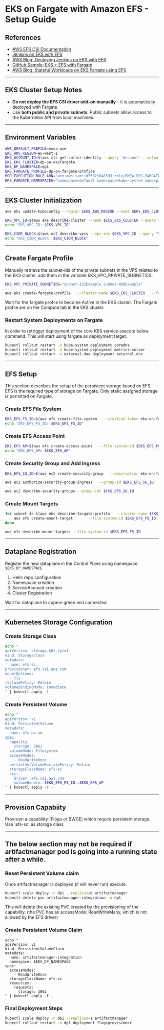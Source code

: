 
# EKS on Fargate with Amazon EFS - Setup Guide

## References

- [AWS EFS CSI Documentation](https://docs.aws.amazon.com/eks/latest/userguide/efs-csi.html#efs-create-iam-resources)
- [Jenkins on EKS with EFS](https://www.youtube.com/watch?v=4MjbKDBkOdE)
- [AWS Blog: Deploying Jenkins on EKS with EFS](https://aws.amazon.com/blogs/storage/deploying-jenkins-on-amazon-eks-with-amazon-efs/)
- [GitHub Sample: EKS + EFS with Fargate](https://github.com/aws-samples/eks-efs-share-within-fargate)
- [AWS Blog: Stateful Workloads on EKS Fargate using EFS](https://aws.amazon.com/blogs/containers/running-stateful-workloads-with-amazon-eks-on-aws-fargate-using-amazon-efs/)

---

## EKS Cluster Setup Notes

- **Do not deploy the EFS CSI driver add-on manually** – it is automatically deployed with Fargate.
- Use **both public and private subnets**. Public subnets allow access to the Kubernetes API from local machines.


---

## Environment Variables

```bash
AWS_DEFAULT_PROFILE=emea-use
EKS_AWS_REGION=eu-west-1 
EKS_ACCOUNT_ID=$(aws sts get-caller-identity --query 'Account' --output text)
EKS_EKS_CLUSTER=dp-on-eksfargate
EKS_DP_NAMESPACE=dp1
EKS_FARGATE_PROFILE=dp-on-fargate-profile
POD_EXECUTION_ROLE_ARN="arn:aws:iam::075021648303:role/EMEA_EKS-FARGATE-PODS"
EKS_FARGATE_NAMESPACES="namespace=default namespace=kube-system namespace=external-dns namespace=dp1"
```

---

## EKS Cluster Initialization

```bash
aws eks update-kubeconfig --region $EKS_AWS_REGION --name $EKS_EKS_CLUSTER
```
```bash
EKS_VPC_ID=$(aws eks describe-cluster --name $EKS_EKS_CLUSTER --query "cluster.resourcesVpcConfig.vpcId" --region $EKS_AWS_REGION --output text)
echo "EKS_VPC_ID: $EKS_VPC_ID"
```
```bash
EKS_CIDR_BLOCK=$(aws ec2 describe-vpcs --vpc-ids $EKS_VPC_ID --query "Vpcs[].CidrBlock" --region $EKS_AWS_REGION --output text)
echo "EKS_CIDR_BLOCK: $EKS_CIDR_BLOCK"
```

---

## Create Fargate Profile

Manually retrieve the subnet-ids of the private subnets in the VPS related to the EKS cluster. add them in the variable EKS_VPC_PRIVATE_SUBNETIDS.

```bash
EKS_VPC_PRIVATE_SUBNETIDS="subnet-123Example subnet-456Example"

aws eks create-fargate-profile   --cluster-name $EKS_EKS_CLUSTER   --fargate-profile-name $EKS_FARGATE_PROFILE   --pod-execution-role-arn $POD_EXECUTION_ROLE_ARN   --subnets $EKS_VPC_PRIVATE_SUBNETIDS   --selectors $EKS_FARGATE_NAMESPACES
```
Wait for the fargate profile to become Active in the EKS cluster. The Fargate profile are on the Compute tab in the EKS cluster.

### Restart System Deployments on Fargate
In order to retrigger deployment of the core K8S service execute below command. This will start using fargate as deployment target.

```bash
kubectl rollout restart -n kube-system deployment coredns
kubectl rollout restart -n kube-system deployment metrics-server
kubectl rollout restart -n external-dns deployment external-dns
```

---

## EFS Setup
This section describes the setup of the persistent storage based on EFS. EFS is the required type of storage on Fargate.
Only static assigned storage is permitted on Fargate.

### Create EFS File System

```bash
EKS_EFS_FS_ID=$(aws efs create-file-system   --creation-token eks-on-fargate   --encrypted   --performance-mode generalPurpose   --throughput-mode bursting   --tags Key=Name,Value=dpVolume   --region $EKS_AWS_REGION   --query "FileSystemId" --output text)
echo "EKS_EFS_FS_ID: $EKS_EFS_FS_ID"
```

### Create EFS Access Point

```bash
EKS_EFS_AP=$(aws efs create-access-point   --file-system-id $EKS_EFS_FS_ID   --posix-user Uid=0,Gid=0   --root-directory "Path=/"   --region $EKS_AWS_REGION   --tags Key=Name,Value=tp-ap   --query 'AccessPointId' --output text)
echo "EKS_EFS_AP= $EKS_EFS_AP"

```

### Create Security Group and Add Ingress

```bash
EKS_EFS_SG_ID=$(aws ec2 create-security-group   --description eks-on-fargate-ingress   --group-name eks-on-fargate   --vpc-id $EKS_VPC_ID   --region $EKS_AWS_REGION   --query 'GroupId' --output text)
```
```bash
aws ec2 authorize-security-group-ingress   --group-id $EKS_EFS_SG_ID   --protocol tcp   --port 2049   --cidr $EKS_CIDR_BLOCK

aws ec2 describe-security-groups --group-ids $EKS_EFS_SG_ID
```

### Create Mount Targets

```bash
for subnet in $(aws eks describe-fargate-profile   --cluster-name $EKS_EKS_CLUSTER   --fargate-profile-name $EKS_FARGATE_PROFILE   --region $EKS_AWS_REGION   --query "fargateProfile.subnets" --output text); do
    aws efs create-mount-target       --file-system-id $EKS_EFS_FS_ID       --subnet-id $subnet       --security-group $EKS_EFS_SG_ID       --region $EKS_AWS_REGION
done

aws efs describe-mount-targets --file-system-id $EKS_EFS_FS_ID
```

---

## Dataplane Registration

Register the new dataplane in the Control Plane using namespace: `$EKS_DP_NAMESPACE`
1. Helm repo configuration
2. Namespace creation
3. ServiceAccount creation
4. Cluster Registration

Wait for dataplane to appear green and connected

---

## Kubernetes Storage Configuration

### Create Storage Class

```bash
echo "
apiVersion: storage.k8s.io/v1
kind: StorageClass
metadata:
  name: efs-sc
provisioner: efs.csi.aws.com
mountOptions:
  - tls
reclaimPolicy: Retain
volumeBindingMode: Immediate
" | kubectl apply -f -
```

### Create Persistent Volume

```bash
echo "
apiVersion: v1
kind: PersistentVolume
metadata:
  name: efs-pv-am
spec:
  capacity:
    storage: 50Gi
  volumeMode: Filesystem
  accessModes:
    - ReadWriteOnce
  persistentVolumeReclaimPolicy: Retain
  storageClassName: efs-sc
  csi:
    driver: efs.csi.aws.com
    volumeHandle: $EKS_EFS_FS_ID::$EKS_EFS_AP
" | kubectl apply -f -
```

---

## Provision Capabiity

Provision a capability (Flogo or BWCE) which require persistent storage.
Use 'efs-sc' as storage class

---
## The below section may not be required if artifactmanager pod is going into a running state after a while.

### Reset Persistent Volume claim

Once artifactmanager is deployed (it will never run) execute:
```bash
kubectl scale deploy -n dp1 --replicas=0 artifactmanager
kubectl delete pvc artifactmanager-integration -n dp1
```
This will delete the existing PVC created by the provisioning of the capability. 
(the PVC has as accessMode: ReadWriteMany, which is not allowed by the EFS driver)


### Create Persistent Volume Claim

```
echo "
apiVersion: v1
kind: PersistentVolumeClaim
metadata:
  name: artifactmanager-integration
  namespace: $EKS_DP_NAMESPACE
spec:
  accessModes:
    - ReadWriteOnce
  storageClassName: efs-sc
  resources:
    requests:
      storage: 10Gi
" | kubectl apply -f -
```

### Final Deployment Steps

```bash
kubectl scale deploy -n dp1 --replicas=1 artifactmanager
kubectl rollout restart -n dp1 deployment flogoprovisioner
```
